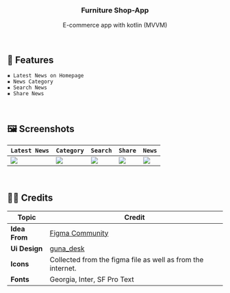 <h3 align="center">Furniture Shop-App</h3>
<p align="center">E-commerce app with kotlin (MVVM)</p>

&nbsp;
## 📜 **Features**
    ▪ Latest News on Homepage
    ▪ News Category
    ▪ Search News
    ▪ Share News

&nbsp;
## 🖼️ **Screenshots**
| ` Latest News ` | ` Category ` | ` Search ` | ` Share ` | ` News ` |
| --- | --- | --- | --- | --- |
| <img src="https://user-images.githubusercontent.com/68102562/235827606-5870a903-044b-41f2-a64c-3e7cec914613.jpg"> | <img src="https://user-images.githubusercontent.com/68102562/235827655-2204ef0b-33a1-4a41-a2ab-0ca13fc56f8e.jpg"> | <img src="https://user-images.githubusercontent.com/68102562/235827619-4eccb500-77e8-4415-a5c8-c1948f698a6c.jpg"> | <img src="https://user-images.githubusercontent.com/68102562/235827637-b0753c44-7ca0-4210-9e79-dea4f7b2d328.jpg"> | <img src="https://user-images.githubusercontent.com/68102562/235827626-ed10a434-ee3a-45f3-b2bb-b04d974b7b90.jpg"> |

&nbsp;
## 👨‍💻 **Credits**
| Topic                                        | Credit                                           |
| ------------------------------------------- | ----------------------------------------------------- |
| **Idea From** | [Figma Community](https://www.figma.com) |
| **Ui Design** | [guna_desk](https://www.figma.com/community/file/1141085800117858374) |
| **Icons** | Collected from the figma file as well as from the internet. |
| **Fonts** | Georgia, Inter, SF Pro Text |
